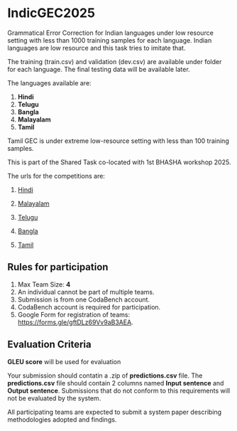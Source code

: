 # IndicGEC2025

Grammatical Error Correction for Indian languages under low resource setting with less than 1000 training samples for each language. Indian languages are low resource and this task tries to imitate that.

The training (train.csv) and validation (dev.csv) are available under folder for each language.
The final testing data will be available later.

The languages available are:

1. **Hindi**
2. **Telugu**
3. **Bangla** 
4. **Malayalam**
5. **Tamil**

Tamil GEC is under extreme low-resource setting with less than 100 training samples.

This is part of the Shared Task co-located with 1st BHASHA workshop 2025.

The urls for the competitions are:

1. [Hindi](https://www.codabench.org/competitions/10473/?secret_key=1eb6b6b4-bdcb-4d26-8d63-2cb826d7af9e)

2. [Malayalam](https://www.codabench.org/competitions/10475/?secret_key=151c0997-3c00-4068-b351-b8cf0bf03052)

3. [Telugu](https://www.codabench.org/competitions/10675/?secret_key=97557fab-4caa-4297-8344-ae0b8904b1b8)

4. [Bangla](https://www.codabench.org/competitions/10482/?secret_key=f4ee606f-a9cb-4092-ad1c-f3cc82d5f5c5)

5. [Tamil](https://www.codabench.org/competitions/10486/?secret_key=e24a9d08-d78c-4bb4-b487-20c9ed012173)

## Rules for participation

1. Max Team Size: **4**
2. An individual cannot be part of multiple teams.
3. Submission is from one CodaBench account.
4. CodaBench account is required for participation.
5. Google Form for registration of teams: https://forms.gle/gftDLz69Vv9aB3AEA.

## Evaluation Criteria

**GLEU score** will be used for evaluation

Your submission should contatin a .zip of **predictions.csv** file. The **predictions.csv** file should contain 2 columns named
**Input sentence** and **Output sentence**.
Submissions that do not conform to this requirements will not be evaluated by the system.

All participating teams are expected to submit a system paper describing methodologies adopted and findings.



